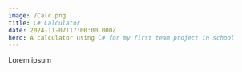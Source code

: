 ```yaml
---
image: /Calc.png
title: C# Calculator
date: 2024-11-07T17:00:00.000Z
hero: A calculator using C# for my first team project in school
---
```


Lorem ipsum

